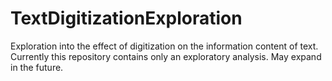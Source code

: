 # TextDigitizationExploration

Exploration into the effect of digitization on the information content of text. Currently this repository contains only an exploratory analysis. May expand in the future.
